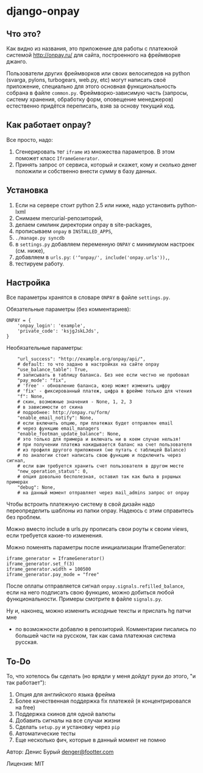 # django-onpay

## Что это?

Как видно из названия, это приложение для работы с платежной системой
<http://onpay.ru/> для сайта, построенного на фреймворке джанго.

Пользователи других фреймворков или своих велосипедов на python (svarga,
pylons, turbogears, web.py, etc) могут написать своё приложение, специально
для этого основная функциональность собрана в файле `common.py`.
Фреймворко-зависимую часть (запросы, систему хранения, обработку форм,
оповещение менеджеров) естественно придётся переписать, взяв за основу
текущий код.

## Как работает onpay?

Все просто, надо:

 1. Сгенерировать тег `iframe` из множества параметров. В этом поможет
    класс `IframeGenerator`.
 2. Принять запрос от сервиса, который и скажет, кому и сколько денег положили
    и собственно внести сумму в базу данных.

## Установка

 1. Если на сервере стоит python 2.5 или ниже, надо установить python-lxml
 1. Снимаем mercurial-репозиторий,
 1. делаем симлинк директории onpay в site-packages,
 1. прописываем `onpay` в `INSTALLED_APPS`,
 1. `./manage.py syncdb`
 1. в `settings.py` добавляем переменную `ONPAY` с минимумом настроек (см. ниже),
 1. добавляем в `urls.py`: `('^onpay/', include('onpay.urls')),`,
 1. тестируем работу.

## Настройка

Все параметры хранятся в словаре `ONPAY` в файле `settings.py`.

Обязательные параметры (без комментариев):

    ONPAY = {
        'onpay_login': 'example',
        'private_code': 'ksjgJskLJds',
    }

Необязательные параметры:

        "url_success": "http://example.org/onpay/api/",
        # default: то что задано в настройках на сайте onpay
        "use_balance_table": True,
        # записывать в таблицу баланса. Без нее если честно не пробовал
        "pay_mode": "fix",
        # 'free' - обновление баланса, юзер может изменить цифру
        # 'fix' - фиксированный платеж, цифра в фрейме только для чтения
        "f": None,
        # скин, возможные значения - None, 1, 2, 3
        # в зависимости от скина
        # подробнее: http://onpay.ru/form/
        "enable_email_notify": None,
        # если включить опцию, при платежах будет отправлен email
        # через функцию email_managers
        "enable_footman_update_balance": None,
        # это только для примера и включать ни в коем случае нельзя!
        # при получении платежа накидывается баланс на счет пользователя
        # из профиля другого приложения (не путать с таблицей Balance)
        # по аналогии стоит написать свою функцию и подключить через сигнал,
        # если вам требуется хранить счет пользователя в другом месте
        "new_operation_status": 0,
        # опция довольно бесполезная, оставил так как была в рхршных примерах
        "debug": None,
        # на данный момент отправляет через mail_admins запрос от onpay

Чтобы встроить платежную систему в свой дизайн надо переопределить шаблоны
из папки onpay. Надеюсь с этим справитесь без проблем.

Можно вместо include в urls.py прописать свои роуты к своим views,
если требуется какие-то изменения.

Можно поменять параметры после инициализации IframeGenerator:

    iframe_generator = IframeGenerator()
    iframe_generator.set_f(3)
    iframe_generator.width = 100500
    iframe_generator.pay_mode = "free"

После оплаты отправляется сигнал `onpay.signals.refilled_balance`,
если на него подписать свою функцию, можно добиться любой функциональности.
Примеры смотрите в файле `signals.py`.

Ну и, наконец, можно изменить исходные тексты и прислать hg патчи мне
- по возможности добавлю в репозиторий. Комментарии писались по большей части
на русском, так как сама платежная система русская.

## To-Do

То, что хотелось бы сделать (но врядли у меня дойдут руки до этого,
"и так работает"):

 1. Опция для английского языка фрейма
 1. Более качественная поддержка fix платежей (я концентрировался на free)
 1. Поддержка скинов для одной валюты
 1. Добавить сигналы на все случаи жизни
 1. Сделать `setup.py` и установку через `pip`
 1. Автоматические тесты
 1. Еще несколько фич, которые в данный момент не помню

Автор: Денис Бурый <denger@footter.com>

Лицензия: MIT
